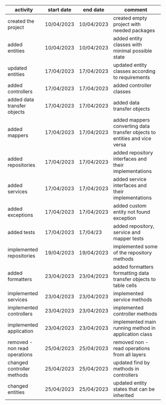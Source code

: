 | activity                      | start date | end date   | comment                                                                   |
|-------------------------------|------------|------------|---------------------------------------------------------------------------|      
| created the project           | 10/04/2023 | 10/04/2023 | created empty project with needed packages                                |
| added entities                | 10/04/2023 | 10/04/2023 | added entity classes with minimal possible state                          |
| updated entities              | 17/04/2023 | 17/04/2023 | updated entity classes according to requirements                          | 
| added controllers             | 17/04/2023 | 17/04/2023 | added controller classes                                                  |
| added data transfer objects   | 17/04/2023 | 17/04/2023 | added data transfer objects                                               |
| added mappers                 | 17/04/2023 | 17/04/2023 | added mappers converting data transfer objects to entities and vice versa |
| added repositories            | 17/04/2023 | 17/04/2023 | added repository interfaces and their implementations                     |
| added services                | 17/04/2023 | 17/04/2023 | added service interfaces and their implementations                        |     
| added exceptions              | 17/04/2023 | 17/04/2023 | added custom entity not found exception                                   |
| added tests                   | 17/04/2023 | 17/04/23   | added repository, service and mapper tests                                |
| implemented repositories      | 19/04/2023 | 19/04/2023 | implemented some of the repository methods                                |
| added formatters              | 23/04/2023 | 23/04/2023 | added formatters formatting data transfer objects to table cells          |
| implemented services          | 23/04/2023 | 23/04/2023 | implemented service methods                                               |
| implemented controllers       | 23/04/2023 | 23/04/2023 | implemented controller methods                                            |
| implemented application       | 23/04/2023 | 23/04/2023 | implemented main running method in application class                      |
| removed - non read operations | 25/04/2023 | 25/04/2023 | removed non - read operations from all layers                             |
| changed controller methods    | 25/04/2023 | 25/04/2023 | updated find by methods in controllers                                    |
| changed entities              | 25/04/2023 | 25/04/2023 | updated entity states that can be inherited                               |
